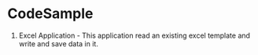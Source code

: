 # CodeSample
1. Excel Application - This application read an existing excel template and write and save data in it.
